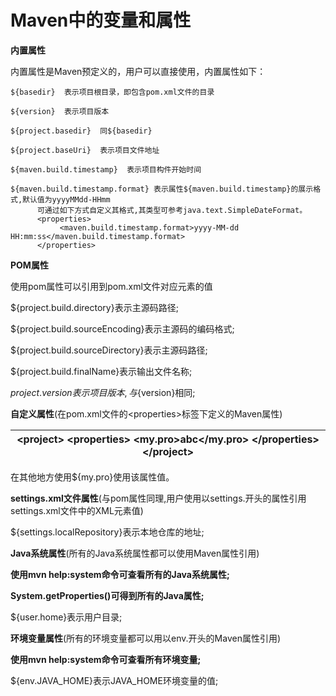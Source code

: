 # Maven中的变量和属性

**内置属性**

内置属性是Maven预定义的，用户可以直接使用，内置属性如下：

```text
${basedir}  表示项目根目录，即包含pom.xml文件的目录

${version}  表示项目版本

${project.basedir}  同${basedir}

${project.baseUri}  表示项目文件地址

${maven.build.timestamp}  表示项目构件开始时间

${maven.build.timestamp.format} 表示属性${maven.build.timestamp}的展示格式,默认值为yyyyMMdd-HHmm
      可通过如下方式自定义其格式,其类型可参考java.text.SimpleDateFormat。
      <properties>
           <maven.build.timestamp.format>yyyy-MM-dd HH:mm:ss</maven.build.timestamp.format>
      </properties>
```

**POM属性**

使用pom属性可以引用到pom.xml文件对应元素的值

${project.build.directory}表示主源码路径;

${project.build.sourceEncoding}表示主源码的编码格式;

${project.build.sourceDirectory}表示主源码路径;

${project.build.finalName}表示输出文件名称;

${project.version}表示项目版本,与${version}相同;

**自定义属性**\(在pom.xml文件的&lt;properties&gt;标签下定义的Maven属性\)

| &lt;project&gt;  &lt;properties&gt;    &lt;my.pro&gt;abc&lt;/my.pro&gt;  &lt;/properties&gt;&lt;/project&gt; |
| --- |


在其他地方使用${my.pro}使用该属性值。

**settings.xml文件属性**\(与pom属性同理,用户使用以settings.开头的属性引用settings.xml文件中的XML元素值\)

${settings.localRepository}表示本地仓库的地址;

**Java系统属性**\(所有的Java系统属性都可以使用Maven属性引用\)

**使用mvn help:system命令可查看所有的Java系统属性;**

**System.getProperties\(\)可得到所有的Java属性;**

${user.home}表示用户目录;

**环境变量属性**\(所有的环境变量都可以用以env.开头的Maven属性引用\)

**使用mvn help:system命令可查看所有环境变量;**

${env.JAVA\_HOME}表示JAVA\_HOME环境变量的值;

